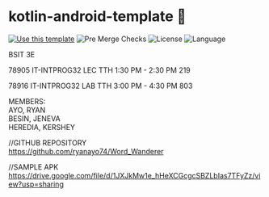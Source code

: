 # kotlin-android-template 🤖

[![Use this template](https://img.shields.io/badge/from-kotlin--android--template-brightgreen?logo=dropbox)](https://github.com/cortinico/kotlin-android-template/generate) ![Pre Merge Checks](https://github.com/cortinico/kotlin-android-template/workflows/Pre%20Merge%20Checks/badge.svg)  ![License](https://img.shields.io/github/license/cortinico/kotlin-android-template.svg) ![Language](https://img.shields.io/github/languages/top/cortinico/kotlin-android-template?color=blue&logo=kotlin)


BSIT 3E<br>

78905 IT-INTPROG32 LEC TTH 1:30 PM - 2:30 PM 219<br>

78916 IT-INTPROG32 LAB TTH 3:00 PM - 4:30 PM 803<br>


MEMBERS:<br>
AYO, RYAN<br>
BESIN, JENEVA<br>
HEREDIA, KERSHEY


//GITHUB REPOSITORY<br>
https://github.com/ryanayo74/Word_Wanderer<br>

//SAMPLE APK <br>
https://drive.google.com/file/d/1JXJkMw1e_hHeXCGcgcSBZLbIas7TFyZz/view?usp=sharing

